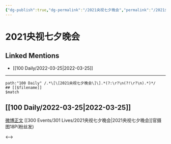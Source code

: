 ```yaml
---
{"dg-publish":true,"dg-permalink":"/2021央视七夕晚会","permalink":"/2021央视七夕晚会/","title":"2021央视七夕晚会","tags":[null],"created":"2022-11-17T20:08:32.000+08:00","updated":"2023-01-04T13:27:27.999+08:00"}
---
```


# 2021央视七夕晚会

## Linked Mentions
- [[100 Daily/2022-03-25\|2022-03-25]]


---

```expander
path:"100 Daily" /.*\[\[2021央视七夕晚会\]\].*(?:\r?\n(?!\r?\n).*)*/
## [[$filename]]
$match
```
## [[100 Daily/2022-03-25\|2022-03-25]]
[微博正文](https://weibo.com/detail/4748548359061722) [[300 Events/301 Lives/2021央视七夕晚会\|2021央视七夕晚会]]官摄图18P(粉丝发)

<-->
